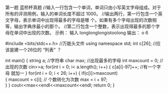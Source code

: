 第一题 蓝桥杯真题
//输入一行包含一个单词，单词只由小写英文字母组成。对于所有的评测用例，输入的单词长度不超过 1000。
//输出两行，第一行包含一个英文字母，表示单词中出现得最多的字母是哪 个。如果有多个字母出现的次数相等，输出字典序最小的那个。
    //第二行包含一个整数，表示出现得最多的那个字母在单词中出现的次数。
示例： 输入 longlonglongistoolong
输出：
o
6

#include <bits/stdc++.h>      //万能头文件 
using namespace std;
int c[26];                    //应该是建一个26位的 “列表” ？

int main()
{
  string a;                   //字符串
  char max;                   //出现最多的字母
  int maxcount = 0;          //出现的次数
  cin>>a;
  for(int i = 0; i< a.length(); i++)
  {
    c[a[i]-97]++;       //有一个字母 就加一
  }
  for(int i = 0; i < 26; i++)
  {
    if(c[i]>maxcount)       
    {
      maxcount = c[i];          //  个数转化为次数
      max = i + 97;             
    }
  }
  cout<<max<<endl<<maxcount<<endl;
  return 0;
}

